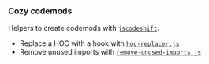 ### Cozy codemods

Helpers to create codemods with [`jscodeshift`](https://github.com/facebook/jscodeshift).

- Replace a HOC with a hook with [`hoc-replacer.js`](./src/hoc-replacer.js)
- Remove unused imports with [`remove-unused-imports.js`](./src/remove-unused-imports.js)
